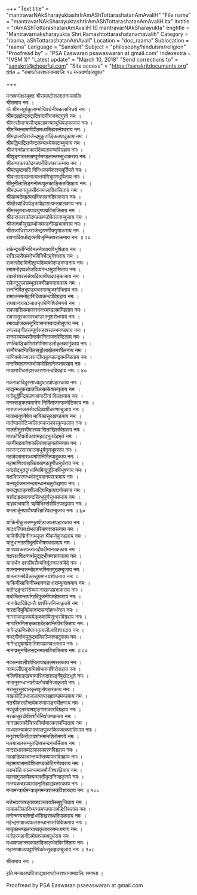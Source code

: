 +++
"Text title" = "mantravarNAkSharayuktashrIrAmAShTottarashatanAmAvaliH"
"File name" = "mantravarNAkSharayuktashrIrAmAShTottarashatanAmAvaliH.itx"
itxtitle = "rAmAShTottarashatanAmAvaliH 10 mantravarNAkSharayukta"
engtitle = "Mantravarnaksharayukta Shri Ramashtottarashatanamavalih"
Category = "raama, aShTottarashatanAmAvalI"
Location = "doc_raama"
Sublocation = "raama"
Language = "Sanskrit"
Subject = "philosophy/hinduism/religion"
"Proofread by" = "PSA Easwaran psawaswaran at gmail.com"
Indexextra = "(VSM 1)"
"Latest update" = "March 10, 2018"
"Send corrections to" = "sanskrit@cheerful.com"
"Site access" = "https://sanskritdocuments.org"
title = "रामाष्टोत्तरशतनामावलिः १० मन्त्रवर्णाक्षरयुक्त"

+++
  
 मन्त्रवर्णाक्षरयुक्त श्रीरामाष्टोत्तरशतनामावलिः   
श्रीरामाय नमः ।  
ॐ श्रीमत्सूर्यकुलाम्भोधिवर्धनीयकलानिधये नमः ।  
श्रीमद्ब्रह्मेन्द्ररुद्रादिवन्दनीयजगद्गुरवे नमः ।  
श्रीमत्सौभाग्यसौन्द्रयलावण्याम्बुधिपङ्कजाय नमः ।  
श्रीमच्चिन्तामणीपीठमध्यसिंहासनेश्वराय नमः ।  
श्रीमद्राजाधिराजेन्द्रमुकुटाङ्कितपादुकाय नमः ।  
श्रीमद्धिमाद्रिराजेन्द्रकन्याध्येयपदाम्बुजाय नमः ।  
श्रीजगन्मोहनाकारदिव्यलावण्यविग्रहाय नमः ।  
श्रीशृङ्गाररससम्पूर्णमण्डलान्तस्सुधाकराय नमः ।  
श्रीकण्ठकरकोदण्डपरीक्षितपराक्रमाय नमः ।  
श्रीमत्सृष्ट्यादि विविधकार्यकारणमूर्तिमते नमः ।  
श्रीवत्सलाञ्छनात्यन्तमणिभूषणभूषिताय नमः ।  
श्रीभूनीलालिङ्गनोत्थपुलकाङ्कितविग्रहाय नमः ।  
श्रीमदम्लानतुलसीवनमालाविराजिताय नमः ।  
श्रीसाम्बदेवहृत्पद्मविकासनदिवाकराय नमः ।  
श्रीक्षीरवार्धिपर्यङ्कविहारात्यन्तबालकाय नमः ।  
श्रीमत्सुराराध्यपादयुगपद्मविराजिताय नमः ।  
श्रीकराकारकोदण्डकाण्डोपेतकराम्बुजाय नमः ।  
श्रीजानकीमुखाम्भोजमण्डनीयप्रभाकराय नमः ।  
श्रीराजाधिराजराजेन्द्ररमणीयगुणाकराय नमः ।  
रावणादिवधोद्यक्तविजृम्भितपराक्रमाय नमः ॥ २०  
  
राकेन्द्वर्काग्निविमलनेत्रत्रयविभूषिताय नमः ।  
रात्रिञ्चरौघमत्तेभविनिर्भेदमृगेश्वराय नमः ।  
राजत्सौदामिनीतुल्यदिव्यकोदण्डमण्डनाय नमः ।  
रमामनोज्ञवक्षोजदिव्यगन्धसुवासिताय नमः ।  
राक्षसेश्वरसंसेव्यदिव्यश्रीपादपङ्कजाय नमः ।  
राकेन्दुकुलसम्भूतरमणीप्राणनायकाय नमः ।  
रत्ननिर्मितभूषाढ्यचरणाम्बुजशोभिताय नमः ।  
रामाजनमनोहारिदिव्यकन्दर्पविग्रहाय नमः ।  
राघवान्वयसञ्जातनृपश्रेणिशिरोमणये नमः ।  
राकाशशिसमाकारवक्त्रमण्डलमण्डिताय नमः ।  
रावणासुरकासारचण्डभानुशरोत्तमाय नमः ।  
रमावक्षोजकस्तूरिवासनास्वादलोलुपाय नमः ।  
रणत्सङ्गीतसम्पूर्णसहस्रस्तम्भमण्डपाय नमः ।  
रत्नमञ्चस्थसौन्दर्यवनिताजनवेष्टिताय नमः ।  
रणत्किङ्किणिसंशोभिमण्डलीकृतकार्मुकाय नमः ।  
रत्नौघकान्तिविलसड्डोलाखेलनशीलनाय नमः ।  
माणिक्योज्ज्वलसन्दीप्तकुण्डलद्वयमण्डिताय नमः ।  
मन्दस्मिताननाम्भोजमोहितानेकतापसाय नमः ।  
मायामारीचसंहारकारणानन्दविग्रहाय नमः ॥ ४०  
  
मकराक्षादिदुस्साध्यदुष्टदर्पापहारकाय नमः ।  
माद्यन्मधुकरव्रातविलसत्केशसंवृताय नमः ।  
मनोबुद्धीन्द्रियप्राणवागादीनां विलक्षणाय नमः ।  
मनस्सङ्कल्पमात्रेण निर्मिताजाण्डकोटिकाय नमः ।  
मारुतात्मजसंसेव्यदिव्यश्रीचरणाम्बुजाय नमः ।  
मायामानुषवेषेण मायिकासुरखण्डनाय नमः ।  
मार्तण्डकोटिज्वलितमकराकारकुण्डलाय नमः ।  
मालतीतुलसीमाल्यवासिताखिलविग्रहाय नमः ।  
मारकोटिप्रतीकाशमहदद्भुतदेहभृते नमः ।  
महनीयदयावेशकलितापाङ्गलोचनाय नमः ।  
मकरन्दरसास्वादमाधुर्यगुणभूषणाय नमः ।  
महादेवसमाराध्यमणिनिर्मितपादुकाय नमः ।  
महामाणिक्यखचिताखण्डतूणीधनुर्धराय नमः ।  
मन्दरोद्भूतदुग्धाब्धिबिन्दुपुञ्जिविभूषणाय नमः ।  
यक्षकिन्नरगन्धर्वस्तूयमानपराक्रमाय नमः ।  
यत्नपूर्वजनानन्दसन्धानचतुरोद्यमाय नमः ।  
यमाद्यष्टाङ्गशीलादियमिहृत्पद्मगोचराय नमः ।  
यशोदाहृदयानन्दसिन्धुपूर्णसुधाकराय नमः ।  
याज्ञवल्क्यादि ऋषिभिस्संसेवितपदद्वयाय नमः ।  
यमलार्जुनपापौघपरिहारिपदाम्बुजाय नमः ॥ ६०  
  
याकिनीकुलसम्भूतपीडाजालापहारकाय नमः ।  
यादःपतिपयःक्षेभकारिबाणशरासनाय नमः ।  
यामिनीपद्मिनीनाथकृत श्रीकर्णकुण्डलाय नमः ।  
यातुधानाग्रणीभूतविभीषणवरप्रदाय नमः ।  
यागपावकसञ्जातद्रौपदीमानरक्षकाय नमः ।  
यक्षरक्षःशिक्षणार्थमुद्यद्भीषणसायकाय नमः ।  
यामार्धेन दशग्रीवसैन्यनिर्मूलनास्त्रविदे नमः ।  
यजनानन्दसन्दोहमन्दस्मितमुखाम्बुजाय नमः ।  
यामलागमवेदैकस्तूयमानयशोधनाय नमः ।  
याकिनीसाकिनीस्थानषडाधाराम्बुजाश्रयाय नमः ।  
यतीन्द्रवृन्दसंसेव्यमानाखण्डप्रभाकराय नमः ।  
यथोचितान्तर्यागादिपूजनीयमहेश्वराय नमः ।  
नानावेदादिवेदान्तैः प्रशंसितनिजाकृतये नमः ।  
नारदादिमुनिप्रेमानन्दसन्दोहवर्धनाय नमः ।  
नागराजाङ्कपर्यङ्कशायिसुन्दरविग्रहाय नमः ।  
नागारिमणिसङ्काशदेहकान्तिविराजिताय नमः ।  
नागेन्द्रफणिसोपाननृत्यलीलाविशारदाय नमः ।  
नमद्गीर्वाणमुकुटमणिरञ्जितपादुकाय नमः ।  
नागेन्द्रभूषणप्रेमातिशयप्राणवल्लभाय नमः ।  
नानाप्रसूनविलसद्वनमालाविराजिताय नमः ॥ ८०  
  
नवरत्नावलीशोभितापादतलमस्तकाय नमः ।  
नवमल्लीप्रसूनाभिशोभमानशिरोरुहाय नमः ।  
नलिनीशङ्खचक्रासिगदाशार्ङ्गेषुखेटधृते नमः ।  
नादानुसन्धानपरीवलोक्यनिजाकृतये नमः ।  
नरासुरसुरव्रातकृतपूजोपहारकाय नमः ।  
नखकोटिप्रभाजालव्याप्तब्रह्माण्डमण्डपाय नमः ।  
नतश्रीकरसौन्दर्यकरुणापाङ्गवीक्षणाय नमः ।  
नवदूर्वादलश्यामशृङ्गाराकारविग्रहाय नमः ।  
नरकासुरदोर्वंशशौर्यनिर्वापणक्षमाय नमः ।  
नानाप्रपञ्चवैचित्र्यनिर्माणात्यन्तपण्डिताय नमः ।  
माध्याह्न्यार्कप्रभाजालपुञ्जकिञ्जल्कसन्निभाय नमः ।  
मनुवंश्यकिरीटाग्रशोभमानशिरोमणये नमः ।  
मलयाचलसम्भूतदिव्यचन्दनचर्चिताय नमः ।  
मन्दराधारकमठाकारकारणविग्रहाय नमः ।  
महदादिप्रपञ्चान्तर्व्याप्तव्यापारविग्रहाय नमः ।  
महामायासमावेशिताण्डकोटिगणेश्वराय नमः ।  
मरामरेति सञ्जप्यमानमौनीश्वरप्रियाय नमः ।  
महत्सगुणरूपैक्यव्यक्तीकृतनिजाकृतये नमः ।  
मत्स्यकच्छपवाराहनृसिंहाद्यवतारकाय नमः ।  
मन्त्रमन्त्रार्थमन्त्राङ्गमन्त्रशास्त्रविशारदाय नमः ॥ १००  
  
मत्तेभवक्त्रषड्वक्त्रपञ्चवक्त्रैस्सुपूजिताय नमः ।  
मायाकल्पितविध्यण्डमण्डपान्तर्बहिःस्थिताय नमः ।  
मनोन्मण्यचलेन्द्रोर्ध्वशिखरस्थदिवाकराय नमः ।  
महेन्द्रसाम्राज्यफलसन्धानाप्तत्रिविक्रमाय नमः ।  
मातृकामण्डलव्याप्तकृतावरणमध्यगाय नमः ।  
मनोहरमहानीलमेघश्यामवपुर्धराय नमः ।  
मध्यकालान्त्यकालादिकालभेदविवर्जिताय नमः ।  
महासाम्राज्यपट्टाभिषेकोत्सुकहृदम्बुजाय नमः ॥ १०८  
  
श्रीरामाय नमः ।  
  
इति मन्त्रक्षरघटिताद्याक्षराष्टोत्तरशतनामावलिः समाप्ता ।  
  
  
Proofread by PSA Easwaran psaeaswaran at gmail.com  
  
